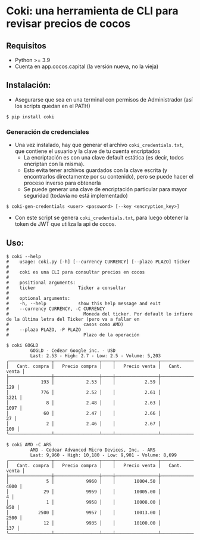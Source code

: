 # Coki: una herramienta de CLI para revisar precios de cocos

## Requisitos
- Python >= 3.9
- Cuenta en app.cocos.capital (la versión nueva, no la vieja)

## Instalación:
- Asegurarse que sea en una terminal con permisos de Administrador (así los scripts quedan en el PATH)

```
$ pip install coki 
```

### Generación de credenciales

- Una vez instalado, hay que generar el archivo `coki_credentials.txt`, que contiene el usuario y la clave de tu cuenta encriptados
  - La encriptación es con una clave default estática (es decir, todos encriptan con la misma).
  - Esto evita tener archivos guardados con la clave escrita (y encontrarlos directamente por su contenido), pero se puede hacer el proceso inverso para obtenerla
  - Se puede generar una clave de encriptación particular para mayor seguridad (todavía no está implementado)  
  
```
$ coki-gen-credentials <user> <password> [--key <encryption_key>]
```
- Con este script se genera `coki_credentials.txt`, para luego obtener la token de JWT que utiliza la api de cocos.

## Uso:

```
$ coki --help
#    usage: coki.py [-h] [--currency CURRENCY] [--plazo PLAZO] ticker
#
#    coki es una CLI para consultar precios en cocos
#
#    positional arguments:
#    ticker                Ticker a consultar
#
#    optional arguments:
#    -h, --help            show this help message and exit
#    --currency CURRENCY, -C CURRENCY
#                            Moneda del ticker. Por default lo infiere de la última letra del Ticker (pero va a fallar en       
#                            casos como AMD)
#    --plazo PLAZO, -P PLAZO
#                            Plazo de la operación

$ coki GOGLD
         GOGLD - Cedear Google inc. - USD
         Last: 2.53 - High: 2.7 - Low: 2.5 - Volume: 5,203
╭────────────────┬─────────────────┬────┬────────────────┬───────────────╮
│   Cant. compra │   Precio compra │    │   Precio venta │   Cant. venta │
├────────────────┼─────────────────┼────┼────────────────┼───────────────┤
│            193 │            2.53 │    │           2.59 │           129 │
│            776 │            2.52 │    │           2.61 │          1221 │
│              8 │            2.48 │    │           2.63 │          1097 │
│             60 │            2.47 │    │           2.66 │            27 │
│              2 │            2.46 │    │           2.67 │           100 │
╰────────────────┴─────────────────┴────┴────────────────┴───────────────╯

$ coki AMD -C ARS
         AMD - Cedear Advanced Micro Devices, Inc. - ARS
         Last: 9,960 - High: 10,180 - Low: 9,901 - Volume: 8,699
╭────────────────┬─────────────────┬────┬────────────────┬───────────────╮
│   Cant. compra │   Precio compra │    │   Precio venta │   Cant. venta │
├────────────────┼─────────────────┼────┼────────────────┼───────────────┤
│              5 │            9960 │    │       10004.50 │          4000 │
│             29 │            9959 │    │       10005.00 │             4 │
│              1 │            9958 │    │       10008.00 │           850 │
│           2500 │            9957 │    │       10013.00 │          2500 │
│             12 │            9935 │    │       10100.00 │           137 │
╰────────────────┴─────────────────┴────┴────────────────┴───────────────╯
```
